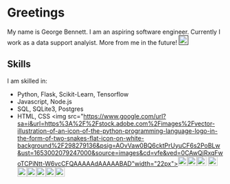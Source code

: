 # Greetings
My name is George Bennett. I am an aspiring software engineer. Currently I work as a data support analyist. More from me in the future!
<a href=""><img src="https://www.google.com/url?sa=i&url=https%3A%2F%2Fcommons.wikimedia.org%2Fwiki%2FFile%3ALinkedIn_icon_circle.svg&psig=AOvVaw00v-IOK1AqyFLXJUAxBekT&ust=1653002421785000&source=images&cd=vfe&ved=0CAwQjRxqFwoTCNim2IKY6vcCFQAAAAAdAAAAABAD" width="22px"/></a>

## Skills
I am skilled in:
* Python, Flask, Scikit-Learn, Tensorflow
* Javascript, Node.js
* SQL, SQLite3, Postgres
* HTML, CSS
<img src="https://www.google.com/url?sa=i&url=https%3A%2F%2Fstock.adobe.com%2Fimages%2Fvector-illustration-of-an-icon-of-the-python-programming-language-logo-in-the-form-of-two-snakes-flat-icon-on-white-background%2F298279136&psig=AOvVaw0BQ6cktPrUyuCF6s2PoBLw&ust=1653002079247000&source=images&cd=vfe&ved=0CAwQjRxqFwoTCPiNtt-W6vcCFQAAAAAdAAAAABAD"width="22px"><img src="https://www.google.com/url?sa=i&url=https%3A%2F%2Ficon-icons.com%2Ficon%2FFlask%2F132389&psig=AOvVaw0Ks9RhnMLNFyhiVvCWY-2a&ust=1653002074276000&source=images&cd=vfe&ved=0CAwQjRxqFwoTCPCdgN2W6vcCFQAAAAAdAAAAAB" width="22px"><img src="https://www.google.com/url?sa=i&url=https%3A%2F%2Fcommons.wikimedia.org%2Fwiki%2FFile%3AScikit_learn_logo_small.svg&psig=AOvVaw2DyFfGKIoVCqosvVD0gFAZ&ust=1653002070114000&source=images&cd=vfe&ved=0CAwQjRxqFwoTCPiXlduW6vcCFQAAAAAdAAAAABAD" width="22px"><img src="https://www.google.com/url?sa=i&url=https%3A%2F%2Fcommons.wikimedia.org%2Fwiki%2FFile%3ATensorflow_logo.svg&psig=AOvVaw2QMtix8xlgv_-k_li1WMB-&ust=1653002071091000&source=images&cd=vfe&ved=0CAwQjRxqFwoTCPiNwtuW6vcCFQAAAAAdAAAAABAD" width="22px">
<img src="https://www.google.com/url?sa=i&url=https%3A%2F%2Ficonscout.com%2Ficon%2Fjavascript-3629449&psig=AOvVaw1iN-b-MEvT41T6WIdL94zn&ust=1653002077539000&source=images&cd=vfe&ved=0CAwQjRxqFwoTCKjIyt6W6vcCFQAAAAAdAAAAABAD" width="22px"><img src="https://www.google.com/url?sa=i&url=https%3A%2F%2Fwww.flaticon.com%2Ffree-icon%2Fnodejs_919825&psig=AOvVaw1AKhZ0hFDGFcS05FZG3c1I&ust=1653002278845000&source=images&cd=vfe&ved=0CAwQjRxqFwoTCJj6ncCX6vcCFQAAAAAdAAAAABAD" width="22px"><img src="https://www.google.com/url?sa=i&url=https%3A%2F%2Fcommons.wikimedia.org%2Fwiki%2FFile%3ASqlite-square-icon.svg&psig=AOvVaw3dRj9q34M_ieu-8qgb6dLR&ust=1653002069106000&source=images&cd=vfe&ved=0CAwQjRxqFwoTCNj6wNqW6vcCFQAAAAAdAAAAABAD" width="22px"><img src="https://www.google.com/url?sa=i&url=https%3A%2F%2Fgithub.com%2FPKief%2Fvscode-material-icon-theme%2Fissues%2F197&psig=AOvVaw0_oomKqcEhLiUbl8soZWMq&ust=1653001927964000&source=images&cd=vfe&ved=0CAwQjRxqFwoTCKCZ-5eW6vcCFQAAAAAdAAAAABAD" width="22px"><img src="https://www.google.com/url?sa=i&url=https%3A%2F%2Fwww.flaticon.com%2Ffree-icon%2Fhtml-5_919827&psig=AOvVaw0r8KmTdCzgAwHGLzHrJruV&ust=1653002076642000&source=images&cd=vfe&ved=0CAwQjRxqFwoTCJiik96W6vcCFQAAAAAdAAAAABAD" width="22px"><img src="https://www.google.com/url?sa=i&url=https%3A%2F%2Fwww.flaticon.com%2Ffree-icon%2Fcss-3_732190&psig=AOvVaw0CjXuSRE2lkAMtXCQq1Vpf&ust=1653002075204000&source=images&cd=vfe&ved=0CAwQjRxqFwoTCJiwu92W6vcCFQAAAAAdAAAAABAD" width="22px">
